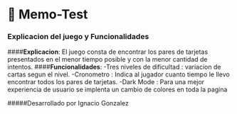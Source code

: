 # 🧠 Memo-Test
### Explicacion del juego y Funcionalidades
####**Explicacion**: 
El juego consta de encontrar los pares de tarjetas presentados
en el menor tiempo posible y con la menor cantidad de intentos. 
####**Funcionalidades**: 
-Tres niveles de dificultad : variacion de cartas segun el nivel.
-Cronometro : Indica al jugador cuanto tiempo le llevo encontrar todos los pares de tarjetas.
-Dark Mode : Para una mejor experiencia de usuario se implenta un cambio de colores en toda la pagina 


#####Desarrollado por Ignacio Gonzalez
